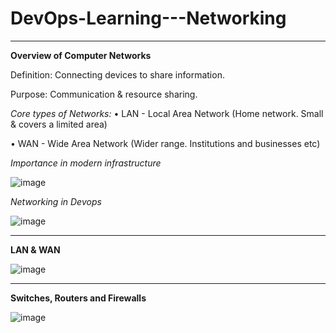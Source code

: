 # DevOps-Learning---Networking
-----------------------------------------------------------------------------------------------------------
**Overview of Computer Networks**

Definition: Connecting devices to share information.

Purpose: Communication & resource sharing. 

*Core types of Networks:* 
  • LAN - Local Area Network (Home network. Small & covers a limited area)
  
  • WAN - Wide Area Network (Wider range. Institutions and businesses etc)

*Importance in modern infrastructure*

![image](https://github.com/user-attachments/assets/050a1a11-9e61-4ff6-96a6-74e991706322)

*Networking in Devops* 

![image](https://github.com/user-attachments/assets/373eafc6-5e07-4215-8745-7627576010eb)

-----------------------------------------------------------------------------------------------------------
**LAN & WAN**

![image](https://github.com/user-attachments/assets/58be542d-317d-4312-bdfc-daae9d3bb6c7)

----------------------------------------------------------------------------------------------------------
**Switches, Routers and Firewalls**

![image](https://github.com/user-attachments/assets/e523a984-73dc-4846-90ba-9f040a139929)
